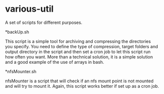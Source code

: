 various-util
============

A set of scripts for different purposes. 

*backUp.sh

This script is a simple tool for archiving and compressing the directories you specify. You need to define the type of compression, target folders and output directory in the script and then set a cron job to let this script run how often you want. More than a technical solution, it is a simple solution and a good example of the use of arrays  in bash.

*nfsMounter.sh

nfsMounter is a script that will check if an nfs mount point is not mounted and will try to mount it. Again, this script works better if set up as a cron job.
